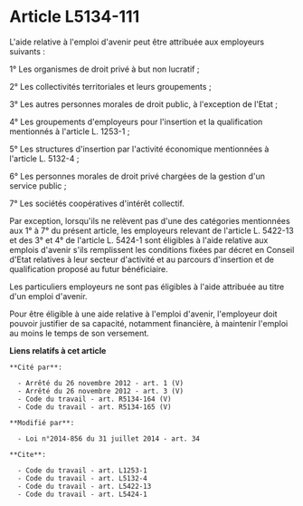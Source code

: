 # Article L5134-111

L'aide relative à l'emploi d'avenir peut être attribuée aux employeurs suivants : 

1° Les organismes de droit privé à but non lucratif ; 

2° Les collectivités territoriales et leurs groupements ; 

3° Les autres personnes morales de droit public, à l'exception de l'Etat ; 

4° Les groupements d'employeurs pour l'insertion et la qualification mentionnés à l'article L. 1253-1 ; 

5° Les structures d'insertion par l'activité économique mentionnées à l'article L. 5132-4 ; 

6° Les personnes morales de droit privé chargées de la gestion d'un service public ;

7° Les sociétés coopératives d'intérêt collectif. 

Par exception, lorsqu'ils ne relèvent pas d'une des catégories mentionnées aux 1° à 7° du présent article, les employeurs
relevant de l'article L. 5422-13 et des 3° et 4° de l'article L. 5424-1 sont éligibles à l'aide relative aux emplois d'avenir
s'ils remplissent les conditions fixées par décret en Conseil d'Etat relatives à leur secteur d'activité et au parcours
d'insertion et de qualification proposé au futur bénéficiaire. 

Les particuliers employeurs ne sont pas éligibles à l'aide attribuée au titre d'un emploi d'avenir. 

Pour être éligible à une aide relative à l'emploi d'avenir, l'employeur doit pouvoir justifier de sa capacité, notamment
financière, à maintenir l'emploi au moins le temps de son versement.

**Liens relatifs à cet article**

	**Cité par**:

	  - Arrêté du 26 novembre 2012 - art. 1 (V)
	  - Arrêté du 26 novembre 2012 - art. 3 (V)
	  - Code du travail - art. R5134-164 (V)
	  - Code du travail - art. R5134-165 (V)

	**Modifié par**:

	  - Loi n°2014-856 du 31 juillet 2014 - art. 34

	**Cite**:

	  - Code du travail - art. L1253-1
	  - Code du travail - art. L5132-4
	  - Code du travail - art. L5422-13
	  - Code du travail - art. L5424-1
